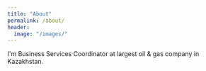 ```yaml
---
title: "About"
permalink: /about/
header:
  image: "/images/"
---
```


I'm Business Services Coordinator at largest oil & gas company in Kazakhstan. 
